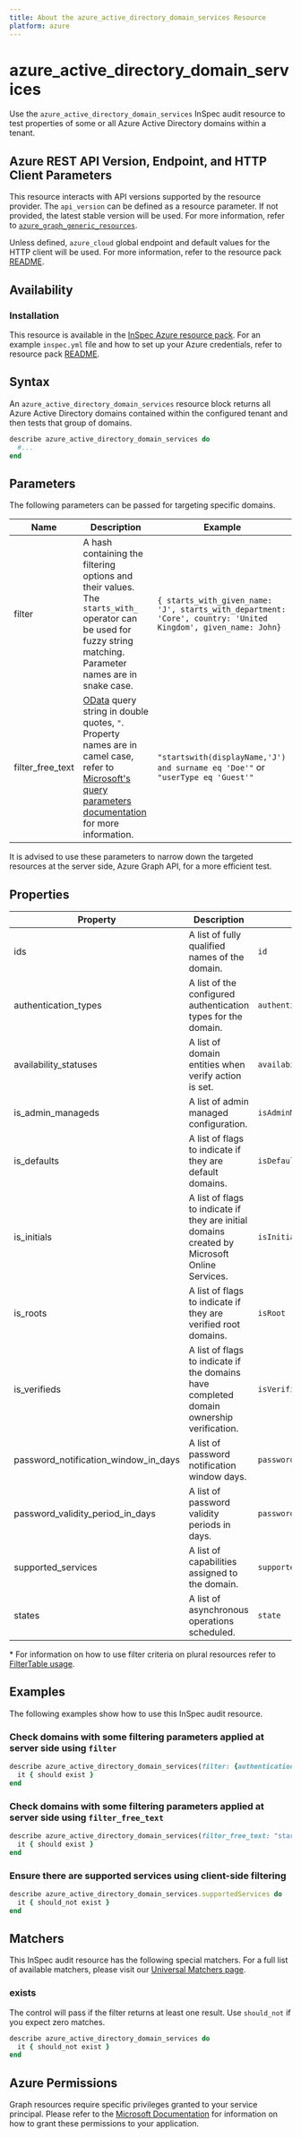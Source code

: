 ```yaml
---
title: About the azure_active_directory_domain_services Resource
platform: azure
---
```


# azure_active_directory_domain_services
Use the `azure_active_directory_domain_services` InSpec audit resource to test properties of some or all Azure Active Directory domains within a tenant.

## Azure REST API Version, Endpoint, and HTTP Client Parameters

This resource interacts with API versions supported by the resource provider.
The `api_version` can be defined as a resource parameter.
If not provided, the latest stable version will be used.
For more information, refer to [`azure_graph_generic_resources`](azure_graph_generic_resources.md).

Unless defined, `azure_cloud` global endpoint and default values for the HTTP client will be used.
For more information, refer to the resource pack [README](../../README.md).

## Availability

### Installation

This resource is available in the [InSpec Azure resource pack](https://github.com/inspec/inspec-azure).
For an example `inspec.yml` file and how to set up your Azure credentials, refer to resource pack [README](../../README.md#Service-Principal).

## Syntax

An `azure_active_directory_domain_services` resource block returns all Azure Active Directory domains contained within the configured tenant and then tests that group of domains.

```ruby
describe azure_active_directory_domain_services do
  #...
end
```

## Parameters

The following parameters can be passed for targeting specific domains.

| Name              | Description                                                 | Example                             |
|-------------------|-------------------------------------------------------------|-------------------------------------|
| filter            | A hash containing the filtering options and their values. The `starts_with_` operator can be used for fuzzy string matching. Parameter names are in snake case. | `{ starts_with_given_name: 'J', starts_with_department: 'Core', country: 'United Kingdom', given_name: John}` |
| filter_free_text  | [OData](https://www.odata.org/getting-started/basic-tutorial/) query string in double quotes, `"`. Property names are in camel case, refer to [Microsoft's query parameters documentation](https://docs.microsoft.com/en-us/graph/query-parameters#filter-parameter) for more information. | `"startswith(displayName,'J') and surname eq 'Doe'"` or `"userType eq 'Guest'"` |

It is advised to use these parameters to narrow down the targeted resources at the server side, Azure Graph API, for a more efficient test.

## Properties

| Property              | Description                                                      | Filter Criteria<superscript>*</superscript> |
|-----------------------|------------------------------------------------------------------|---------------------------------------------|
| ids                   | A list of fully qualified names of the domain.                   | `id`                                        |
| authentication_types  | A list of the configured authentication types for the domain.    | `authenticationType`                        |
| availability_statuses | A list of domain entities when verify action is set.             | `availabilityStatus`                        |
| is_admin_manageds     | A list of admin managed configuration.                          | `isAdminManaged`                            |
| is_defaults           | A list of flags to indicate if they are default domains.        | `isDefault`                                 |
| is_initials           | A list of flags to indicate if they are initial domains created by Microsoft Online Services.| `isInitial`    |
| is_roots              | A list of flags to indicate if they are verified root domains.  | `isRoot`                                    |
| is_verifieds          | A list of flags to indicate if the domains have completed domain ownership verification.| `isVerified`        |
| password_notification_window_in_days | A list of password notification window days.      | `passwordNotificationWindowInDays`          |
| password_validity_period_in_days | A list of password validity periods in days.          | `passwordValidityPeriodInDays`              |
| supported_services    | A list of capabilities assigned to the domain.                  | `supportedServices`                         |
| states                | A list of asynchronous operations scheduled.                    | `state`                                     |

<superscript>*</superscript> For information on how to use filter criteria on plural resources refer to [FilterTable usage](https://github.com/inspec/inspec/blob/master/dev-docs/filtertable-usage.md).

## Examples

The following examples show how to use this InSpec audit resource.

### Check domains with some filtering parameters applied at server side using `filter`

```ruby
describe azure_active_directory_domain_services(filter: {authenticationType: "authenticationType-value"}) do
  it { should exist }
end
```

### Check domains with some filtering parameters applied at server side using `filter_free_text`

```ruby
describe azure_active_directory_domain_services(filter_free_text: "startswith(authenticationType,'authenticationType-value')") do
  it { should exist }
end
```

### Ensure there are supported services using client-side filtering

```ruby
describe azure_active_directory_domain_services.supportedServices do
  it { should_not exist }
end
```

## Matchers

This InSpec audit resource has the following special matchers. For a full list of available matchers, please visit our [Universal Matchers page](https://www.inspec.io/docs/reference/matchers/).

### exists

The control will pass if the filter returns at least one result. Use `should_not` if you expect zero matches.

```ruby
describe azure_active_directory_domain_services do
  it { should_not exist }
end
```

## Azure Permissions

Graph resources require specific privileges granted to your service principal.
Please refer to the [Microsoft Documentation](https://docs.microsoft.com/en-us/azure/active-directory/develop/active-directory-integrating-applications#updating-an-application) for information on how to grant these permissions to your application.
